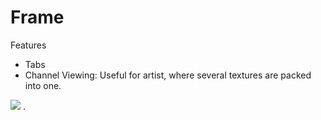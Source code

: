 # Frame

Features
* Tabs
* Channel Viewing: Useful for artist, where several textures are packed into one.

![](https://i.imgur.com/A12rSD1.png)
.
